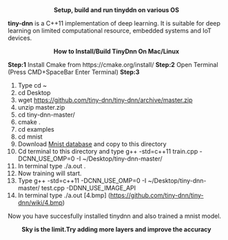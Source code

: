 <p align="center"><b>Setup, build and run tinyddn on various OS</b><p align="center">

<b>tiny-dnn</b> is a C++11 implementation of deep learning. It is suitable for deep learning on limited computational resource, embedded systems and IoT devices.


<p align="center"><b>How to Install/Build TinyDnn On Mac/Linux</b></p>
<b>Step:1</b> Install Cmake from https://cmake.org/install/  
<b>Step:2</b> Open Terminal (Press CMD+SpaceBar Enter Terminal)    
<b>Step:3</b>

1. Type cd ~  
2. cd Desktop  
3. wget https://github.com/tiny-dnn/tiny-dnn/archive/master.zip  
4. unzip master.zip  
5. cd tiny-dnn-master/  
6. cmake .  
7. cd examples  
8. cd mnist  
9. Download [Mnist database](http://yann.lecun.com/exdb/mnist/) and copy to this directory  
10. Cd terminal to this directory and type g++ -std=c++11 train.cpp -DCNN_USE_OMP=0 -I ~/Desktop/tiny-dnn-master/  
11. In terminal type ./a.out .  
12. Now training will start.
13. Type g++ -std=c++11 -DCNN_USE_OMP=0 -I ~/Desktop/tiny-dnn-master/ test.cpp -DDNN_USE_IMAGE_API  
14. In terminal type ./a.out [4.bmp] (https://github.com/tiny-dnn/tiny-dnn/wiki/4.bmp)
 
Now you have succesfully installed tinydnn and also trained a mnist model.
<p align="center"><b>Sky is the limit.Try adding more layers and improve the accuracy</b><p align="center">



